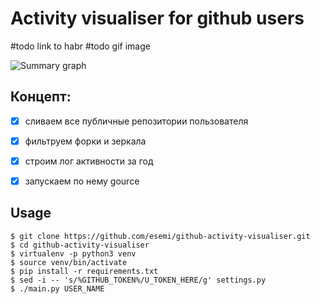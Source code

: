 # Activity visualiser for github users 

#todo link to habr
#todo gif image

![Summary graph](https://habrastorage.org/web/413/ebc/8cd/413ebc8cd62745ae89c51b1b38dc58c9.png)


## Концепт:

- [x] сливаем все публичные репозитории пользователя
- [x] фильтруем форки и зеркала
- [x] строим лог активности за год
- [x] запускаем по нему gource


## Usage

```
$ git clone https://github.com/esemi/github-activity-visualiser.git
$ cd github-activity-visualiser
$ virtualenv -p python3 venv
$ source venv/bin/activate
$ pip install -r requirements.txt
$ sed -i -- 's/%GITHUB_TOKEN%/U_TOKEN_HERE/g' settings.py
$ ./main.py USER_NAME
```
